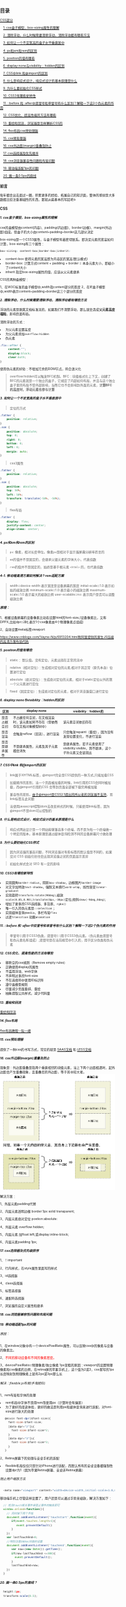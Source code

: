 <html>
<h2>目录</h2>
</html>

[CSS部分](#css)

&emsp;[1. css盒子模型，box-sizing属性的理解](#c1)

&emsp;[2. 清除浮动，什么时候需要清除浮动，清除浮动都有哪些方法](#c2)

&emsp;[3. 如何让一个不定宽高的盒子水平垂直居中](#c3)

&emsp;[4. px和em和rem的区别](#c4)

&emsp;[5. position的值有哪些](#c5)

&emsp;[6. display:none与visibility：hidden的区别](#c6)

&emsp;[7. CSS中link 和@import的区别](#c7)

&emsp;[8. 什么是响应式设计，响应式设计的基本原理是什么](#c8)

&emsp;[9. 为什么要初始化CSS样式](#c9)

&emsp;[10. CSS3有哪些新特性](#c10)

&emsp;[11. ::before 和 :after中双冒号和单冒号有什么区别？解释一下这2个伪元素的作用](#c11)

&emsp;[12. CSS优化、提高性能的方法有哪些](#c12)

&emsp;[13. 重绘和回流，浏览器是怎样解析CSS的](#c13)

&emsp;[14. flex布局css预处理器](#c14)

&emsp;[15. css预处理器](#c15)

&emsp;[16. css外边距(margin)重叠及防止](#c16)

&emsp;[17. css选择器及优先顺序](#c17)

&emsp;[18. css浏览器兼容性问题和布局问题](#c18)

&emsp;[19. 移动端适配1px的问题](#c19)

&emsp;[20. 画一条0.5px的直线](#c20)

<h3 id='start'>前言</h3>

  每年都会出去面试一圈，积累更多的经验、拓展自己的知识面，整体的感觉是大多数都比较注重基础性的东西，那就从最基本的写起吧↓
### CSS

<h5 id='c1'>1. css盒子模型，box-sizing属性的理解</h5>

css的盒模型由content(内容)、padding(内边距)、border(边框)、margin(外边距)组成。但盒子的大小由content+padding+border这几部分决定

box-sizing是一个CSS3属性，与盒子模型有着密切联系。即决定元素的宽高如何计算，box-sizing有三个属性：
```css
box-sizing: content-box|border-box|inherit:
```
- content-box 使得元素的宽高即为内容区的宽高(默认模式)
- border-box: 计算方式content + padding + border = 本身元素大小，即缩小了content大小
- inherit 指定box-sizing属性的值，应该从父元素继承

CSS的两种盒模型：

1、在W3C标准的盒子模型中,width指content部分的宽度
2、在IE盒子模型中,width表示content+padding+border这三个部分的宽度

<h5 id='c2'>2. 清除浮动，什么时候需要清除浮动，清除浮动都有哪些方法</h5>

浮动的元素是脱离文档标准流的，如果我们不清楚浮动，那么就会造成**父元素高度塌陷**，影响页面布局。

清除浮动的方式：
- 为父元素设置高度
- 为父元素添加`overflow:hidden`
- 伪元素
```css
.fix::after { 
     content:""; 
     display:block; 
     clear:both;
}
```
使用伪元素的好处：不增加冗余的DOM节点，符合语义化

> overflow:hidden可以触发BFC机制。BFC：块级格式化上下文，创建了 BFC的元素就是一个独立的盒子，它规定了内部如何布局，并且与这个独立盒子里的布局不受外部影响，当然它也不会影响到外面的元素，**计算BFC的高度时，浮动元素也参与计算**


<h5 id='c3'>3. 如何让一个不定宽高的盒子水平垂直居中</h5>

> 定位的方式

```css 
.father {
    position: relative;
}
.son {
    position: absolute;
    top: 0;
    right: 0;
    bottom: 0;
    left: 0;
    margin: auto;
}
```
> css3属性

```css
.father {
    position: relative;
}
.son {
    position: absolute;
    top: 50%;
    left: 50%;
    transform: translate(-50%, -50%);
}
```
> flex布局

```css
.father {
    display: flex;
    justify-content: center;
    align-items: center;
}
```

<h5 id='c4'>4. px和em和rem的区别</h5>

> `px`: 像素，相对长度单位。像素`px`是相对于显示器屏幕分辨率而言的

> `em`的值并不是固定的，会继承父级元素的字体大小，代表倍数

> `rem`的值并不是固定的，始终是基于根元素 `<html>` 的，也代表倍数

<h5 id='c4-1'>4-1. 移动端高清方案如何解决 ? rem适配方案</h5>

<meta name="viewport" 
content="width=device-width,initial-scale=1.0,maximum-scale=1.0,user-scalable=no"/>

<body style="margin:0;padding:0;font-size:0.32rem"></body>

>width=device-width:表示宽度是设备屏幕的宽度
>initial-scale=1.0:表示初始的缩放比例
>minimum-scale=1.0:表示最小的缩放比例
>maximum-scale=1.0:表示最大的缩放比例
>user-scalable=no: 表示用户是否可以调整缩放比例

##### 原理：
1、根据设备屏幕的设备像素比动态设置html的font-size,(设备像素比，又称DPPX,比如dpr=2时,表示1个css像素由4个物理像素点组成)

2、自动设置meta标签viewport

https://www.cnblogs.com/Vayne-N/p/6913204.html附阿里提供的原生JS压缩的高清方案布局代码

<h5 id='c5'>5. position的值有哪些</h5>

> static： 默认值。没有定位，元素出现在正常的流中

> relative（相对定位）：生成相对定位的元素,相对于其正常（原先本身）位置进行定位

> absolute（绝对定位）：生成绝对定位的元素，相对于static定位以外的第一个父元素进行定位

> fixed（固定定位）：生成绝对定位的元素，相对于浏览器窗口进行定位

<h5 id='c6'>6. display:none与visibility：hidden的区别</h5>

区别 | display:none | visibility：hidden的
---|---|---
是否占据空间 | 不占据任何空间，在文档渲染时，该元素如同不存在（但依然存在文档对象模型树中）| 该元素空间依旧存在
是否渲染 | 会触发reflow（回流），进行渲染 | 只会触发repaint（重绘），因为没有发现位置变化，不进行渲染
是否是继承属性 | 不是继承属性，元素及其子元素都会消失 | 是继承属性，若子元素使用了visibility:visible，则不继承，这个子孙元素又会显现出

<h5 id='c7'>7. CSS中link 和@import的区别</h5>

> link属于XHTML标签，@import完全是CSS提供的一种方式,只能加载CSS

> 加载顺序的差别，当一个页面被加载的时候，link引用的CSS会同时被加载，而@import引用的CSS 会等到页面全部被下载完再被加载

> 兼容性的差别。由于@import是CSS2.1提出的所以老的浏览器不支持，而link标签无此问题

> 当使用javascript控制dom去改变样式的时候，只能使用link标签，因为@import不是dom可以控制的

<h5 id='c8'>8. 什么是响应式设计，响应式设计的基本原理是什么</h5>

> 响应式网站设计是一个网站能够兼容多个终端，而不是为每一个终端做一个特定的版本。基本原理是通过媒体查询检测不同的设备屏幕尺寸做处理

<h5 id='c9'>9. 为什么要初始化CSS样式</h5>

> 因为浏览器的兼容问题，不同浏览器对有些标签的默认值是不同的，如果没对 CSS 初始化往往会出现浏览器之间的页面显示差异

> 初始化样式会对 SEO 有一定的影响

<h5 id='c10'>10. CSS3有哪些新特性</h5>

- 实现圆角`border-radius`，阴影`box-shadow`，边框图片`border-image`
- 对文字加特效`text-shadow`，强制文本换行`word-wrap`，线性渐变`linear-gradient`
- 实现旋转`transform:rotate(90deg)`,缩放`scale(0.85,0.90)`,`translate(0px,-30px)`定位,倾斜`skew(-9deg,0deg)`;
- 增加了更多的CSS选择器、多背景、`rgba()`
- 唯一引入的伪元素是`::selection`；
- 实现媒体查询`@media`，多栏布局`flex`
- 过渡`transition` 动画`animation`

<h5 id='c11'>11. ::before 和 :after中双冒号和单冒号有什么区别？解释一下这2个伪元素的作用</h5>

> 单冒号(:)用于CSS3伪类，双冒号(::)用于CSS3伪元素。（伪元素由双冒号和伪元素名称组成）,双冒号是在当前规范中引入的，用于区分伪类和伪元素

<h5 id='c12'>12. CSS优化、提高性能的方法有哪些</h5>

- 移除空的css规则（Remove empty rules）
- 正确使用display的属性
- 不滥用浮动、web字体
- 不声明过多的font-size
- 不在选择符中使用ID标识符
- 遵守盒模型规则
- 尽量减少页面重排、重绘
- 抽象提取公共样式，减少代码量

<h5 id='c13'>13. 重绘和回流</h5>

[重绘和回流](https://juejin.im/post/5a9923e9518825558251c96a)

<h5 id='c14'>14. flex布局</h5>

[flex布局教程--阮一峰](http://www.ruanyifeng.com/blog/2015/07/flex-grammar.html)

<h5 id='c15'>15. css预处理器</h5>

提供了一种css的书写方式，常见的就是 [SAAS文档](http://sass.bootcss.com/docs/sass-reference/) 和 [LESS文档](https://less.bootcss.com/)

<h5 id='c16'>16. css外边距(margin)重叠及防止</h5>

现象是：外边距重叠是指两个垂直相邻的块级元素，当上下两个边距相遇时，起外边距会产生重叠现象，且重叠后的外边距，等于其中较大者。
![avatar](css-margin.png)

解决方案：

1、外层元素padding代替

2、内层元素透明边框 border:1px solid transparent;

3、内层元素绝对定位 postion:absolute:

4、外层元素 overflow:hidden;

5、内层元素 加float:left;或display:inline-block;

6、内层元素padding:1px;


<h5 id='c17'>17. css选择器及优先级排序</h5>

1、！important

2、行内样式，在style属性里面写的样式

3、id选择器

4、class选择器

5、标签选择器

6、通配符选择器

7、浏览器的自定义属性和继承

<h5 id='c18'>18. css浏览器兼容性问题和布局问题</h5>


<h5 id='c19'>19. 移动端适配1px的问题</h5>


###### 原因：

1、在window对象中有一个devicePixelRatio属性，可以反映css中的像素与设备的像素比。

2、<font color="red">不同的移动设备有不同的像素密度。</font>

3、devicePixelRatio=物理像素/独立像素 1px变粗的原因：viewport的设置物理像素和css像素的比例，在retina屏的苹果手机上，这个值为2或3，css里写的1px长度映射到物理像素上就有2px或3px那么长

###### 解决：flexible.js布局(手淘团队)

1、rem布局和字体的处理

- rem布局中字体不是用rem而使用px（计算时会有偏差）
- 为了更好的阅读体验，更好的做法是利用px和媒体查询来进行适配，对font-size进行放大的处理

```js
   @mixin font-dpr($font-size){
     font-size:$font-size;
     [data-dpr="2"]&{
       font-size:$font-size*2;
     }
     [data-dpr="3"]&{
       font-size:$font-size*3;
     }
   }
```

2、Retina屏幕下的处理与安卓手机的适配

- flexible布局仅仅只是针对iPhone进行适配，而默认所有的安卓设备都强制性设置dpr为1（因为苹果Retina屏幕、安卓非Retina屏幕）

###### 阻止用户缩放方法
```js
  <meta name="viewport" content="width=device-width,initial-scale=1.0,maximum-scale=1.0,user-scalable=no;" >
```
移动端手机上尽管这样设置了，用户还是可以通过手势来缩放，解决方案如下：
```js
  // 检测touch相关事件来阻止事件的触发即可
  window.onload=function(){
    // 同时按下两个手指
    document.addEventListener('touchstart',function(event){
       if(event.touches.length>1){
          event.preventDefault()
       }
    })
    var lastTouchEnd=0;
    //特别注意300ms时差的设置
    document.addEventListener('touchend',function(event){
       var now=(new Date()).getTime();
       if(now-lastTouchEnd <=300){
         event.preventDefault();
       }
       lastTouchEnd=now;
    })
  }
```
<h5 id='c20'>20. 画一条0.5px的直线？</h5>

```javascript
  height:1px;
  transform:scale(0.5);
  
```

